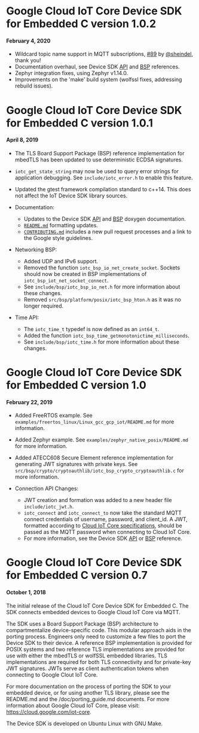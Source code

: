 # Google Cloud IoT Core Device SDK for Embedded C version  1.0.2
#### February 4, 2020

- Wildcard topic name support in MQTT subscriptions, [#89](https://github.com/GoogleCloudPlatform/iot-device-sdk-embedded-c/pull/89) by [@sheindel](https://github.com/sheindel), thank you!
- Documentation overhaul, see Device SDK [API](https://googlecloudplatform.github.io/iot-device-sdk-embedded-c/api/html/) and [BSP](https://googlecloudplatform.github.io/iot-device-sdk-embedded-c/bsp/html/) references.
- Zephyr integration fixes, using Zephyr v1.14.0.
- Improvements on the 'make' build system (wolfssl fixes, addressing rebuild
  issues).

# Google Cloud IoT Core Device SDK for Embedded C version  1.0.1
#### April 8, 2019

- The TLS Board Support Package (BSP) reference implementation for mbedTLS has been updated to use deterministic ECDSA signatures.

- `iotc_get_state_string` may now be used to query error strings for application debugging. See `include/iotc_error.h` to enable this feature.

- Updated the gtest framework compilation standard to c++14.  This does not affect the IoT Device SDK library sources.

- Documentation:
  - Updates to the Device SDK [API](https://googlecloudplatform.github.io/iot-device-sdk-embedded-c/api/html/) and [BSP](https://googlecloudplatform.github.io/iot-device-sdk-embedded-c/bsp/html/) doxygen documentation.
  - [`README.md`](README.md) formatting updates.
  - [`CONTRIBUTING.md`](CONTRIBUTING.md) includes a new pull request processes and a link to the Google style guidelines.

- Networking BSP:
  - Added UDP and IPv6 support.
  - Removed the function `iotc_bsp_io_net_create_socket`. Sockets should now be created in BSP implementations of `iotc_bsp_iot_net_socket_connect`.
  - See `include/bsp/iotc_bsp_io_net.h` for more information about these changes.
  - Removed `src/bsp/platform/posix/iotc_bsp_hton.h` as it was no longer required.

- Time API:
  - The `iotc_time_t` typedef is now defined as an `int64_t`.
  - Added the function `iotc_bsp_time_getmonotonictime_milliseconds`.
  - See `include/bsp/iotc_time.h` for more information about these changes.

# Google Cloud IoT Core Device SDK for Embedded C version  1.0
#### February 22, 2019

- Added FreeRTOS example. See `examples/freertos_linux/Linux_gcc_gcp_iot/README.md` for more information.

- Added Zephyr example.  See `examples/zephyr_native_posix/README.md` for more information.

- Added ATECC608 Secure Element reference implementation for generating JWT signatures with private keys.  See `src/bsp/crypto/cryptoauthlib/iotc_bsp_crypto_cryptoauthlib.c` for more information.

- Connection API Changes:
  - JWT creation and formation was added to a new header file `include/iotc_jwt.h`.
  - `iotc_connect` and `iotc_connect_to` now take the standard MQTT connect credentials of username, password, and client_id.  A JWT, formatted according to [Cloud IoT Core specifications](https://cloud.google.com/iot/docs/how-tos/credentials/jwts), should be passed as the MQTT password when connecting to Cloud IoT Core.
  - For more information, see the Device SDK [API](https://googlecloudplatform.github.io/iot-device-sdk-embedded-c/api/html/index.html) or [BSP](https://googlecloudplatform.github.io/iot-device-sdk-embedded-c/bsp/html/index.html) reference.

# Google Cloud IoT Core Device SDK for Embedded C version 0.7
#### October 1, 2018

The initial release of the Cloud IoT Core Device SDK for Embedded C.  The SDK connects embedded devices to Google Cloud IoT Core via MQTT.

The SDK uses a Board Support Package (BSP) architecture to compartmentalize device-specific code.  This modular approach aids in the porting process. Engineers only need to customize a few files to port the Device SDK to their device. A reference BSP implementation is provided for POSIX systems and two reference TLS implementations are provided for use with either the mbedTLS or wolfSSL embedded libraries. TLS implementations are required for both TLS connectivity and for private-key JWT signatures. JWTs serve as client authentication tokens when connecting to Google Clout IoT Core.

For more documentation on the process of porting the SDK to your embedded device, or for using another TLS library, please see the README.md and the /doc/porting_guide.md documents. For more information about Google Cloud IoT Core, please visit: https://cloud.google.com/iot-core.

The Device SDK is developed on Ubuntu Linux with GNU Make.
